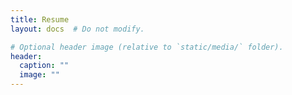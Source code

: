 ```yaml
---
title: Resume
layout: docs  # Do not modify.

# Optional header image (relative to `static/media/` folder).
header:
  caption: ""
  image: ""
---
```



